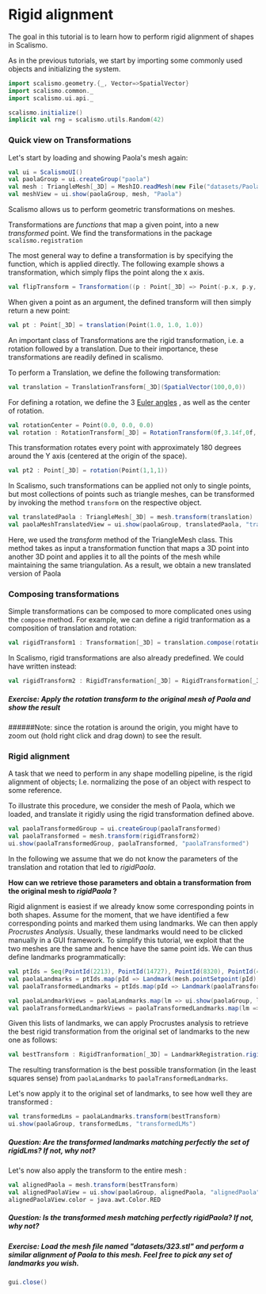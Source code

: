 # Rigid alignment

The goal in this tutorial is to learn how to perform rigid alignment of shapes in Scalismo.

As in the previous tutorials, we start by importing some commonly used objects and initializing the system. 

```scala mdoc
import scalismo.geometry.{_, Vector=>SpatialVector}
import scalismo.common._
import scalismo.ui.api._

scalismo.initialize()
implicit val rng = scalismo.utils.Random(42)
```

### Quick view on Transformations

Let's start by loading and showing Paola's mesh again:

```scala mdoc
val ui = ScalismoUI()
val paolaGroup = ui.createGroup("paola")
val mesh : TriangleMesh[_3D] = MeshIO.readMesh(new File("datasets/Paola.stl")).get
val meshView = ui.show(paolaGroup, mesh, "Paola")
``` 

Scalismo allows us to perform geometric transformations on meshes.

Transformations are *functions* that map a given point, into a new *transformed* point.
We find the transformations in the package ```scalismo.registration```

The most general way to define a transformation is by specifying the function, which is applied directly.
The following example shows a transformation, which simply flips the point along the x axis. 

```scala mdoc
val flipTransform = Transformation((p : Point[_3D] => Point(-p.x, p.y, p.z)))
```

When given a point as an argument, the defined transform will then simply return a new point:

```scala mdoc
val pt : Point[_3D] = translation(Point(1.0, 1.0, 1.0))
```

An important class of Transformations are the rigid transformation, i.e. a rotation followed by a translation. Due to their 
importance, these transformations are readily defined in scalismo. 

To perform a  Translation, we define the following transformation:

```scala mdoc
val translation = TranslationTransform[_3D](SpatialVector(100,0,0))
```

For defining a rotation, we define the 3 [Euler angles](https://en.wikipedia.org/wiki/Euler_angles) , as well as the center of rotation.
```scala mdoc
val rotationCenter = Point(0.0, 0.0, 0.0)
val rotation : RotationTransform[_3D] = RotationTransform(0f,3.14f,0f, rotationCenter)
```
This transformation rotates every point with approximately 180 degrees around the Y axis (centered at the origin of the space). 

```scala mdoc
val pt2 : Point[_3D] = rotation(Point(1,1,1))
```

In Scalismo, such transformations can be applied not only to single points, but most collections of points such as triangle meshes, can be 
transformed by invoking the method ```transform``` on the respective object.

```scala mdoc
val translatedPaola : TriangleMesh[_3D] = mesh.transform(translation)
val paolaMeshTranslatedView = ui.show(paolaGroup, translatedPaola, "translatedPaola")
```

Here, we used the *transform* method of the TriangleMesh class. This method takes as input a transformation function that maps a 3D point into another 3D point and applies it to all the points of the mesh while maintaining the same triangulation. As a result, we obtain a new translated version of Paola

### Composing transformations

Simple transformations can be composed to more complicated ones using the ```compose``` method. For example, we can define a rigid 
tranformation as a composition of translation and rotation:
```scala mdoc
val rigidTransform1 : Transformation[_3D] = translation.compose(rotation)
```

In Scalismo, rigid transformations are also already predefined. We could have written instead:

```scala mdoc
val rigidTransform2 : RigidTransformation[_3D] = RigidTransformation[_3D](translation, rotation, rotationCenter)
```


##### Exercise: Apply the rotation transform to the original mesh of Paola and show the result
######Note: since the rotation is around the origin, you might have to zoom out (hold right click and drag down) to see the result.


### Rigid alignment

A task that we need to perform in any shape modelling pipeline, is the rigid alignment of objects; I.e. normalizing the pose of 
an object with respect to some reference. 

To illustrate this procedure, we consider the mesh of Paola, which we loaded, and translate it rigidly using the rigid transformation defined above. 
```scala mdoc
val paolaTransformedGroup = ui.createGroup(paolaTransformed)
val paolaTransformed = mesh.transform(rigidTransform2)
ui.show(paolaTransformedGroup, paolaTransformed, "paolaTransformed")
```

In the following we assume that we do not know the parameters of the translation and rotation that led to *rigidPaola*.

**How can we retrieve those parameters and obtain a transformation from the original mesh to *rigidPaola* ?**

Rigid alignment is easiest if we already know some corresponding points in both shapes. Assume for the moment, that we 
have identified a few corresponding points and marked them using landmarks. We can then apply *Procrustes Analysis*. 
Usually, these landmarks would need to be clicked manually in a GUI framework. To simplify this tutorial, we exploit that the two meshes
are the same and hence have the same point ids. We can thus define landmarks programmatically:

```scala mdoc
val ptIds = Seq(PointId(2213), PointId(14727), PointId(8320), PointId(48182))
val paolaLandmarks = ptIds.map(pId => Landmark(mesh.pointSetpoint(pId), s"lm-$ptIds.id"))
val paolaTransformedLandmarks = ptIds.map(pId => Landmark(paolaTransformed.pointSetpoint(pId), s"lm-$ptIds.id"))

val paolaLandmarkViews = paolaLandmarks.map(lm => ui.show(paolaGroup, lm, lm.id))
val paolaTransformedLandmarkViews = paolaTransformedLandmarks.map(lm => ui.show(paolaTransformedGroup, lm, lm.id))
```

Given this lists of landmarks, we can apply Procrustes analysis to retrieve the best rigid transformation from the original set of landmarks to the new one as follows:

```scala mdoc
val bestTransform : RigidTranformation[_3D] = LandmarkRegistration.rigid3DLandmarkRegistration(paolaLandmarks, paolaTransformedLandmarks)
```

The resulting transformation is the best possible transformation (in the least squares sense) from ```paolaLandmarks``` to ```paolaTransformedLandmarks```. 

Let's now apply it to the original set of landmarks, to see how well they are transformed : 

```scala mdoc
val transformedLms = paolaLandmarks.transform(bestTransform)
ui.show(paolaGroup, transformedLms, "transformedLMs")
```

##### Question: Are the transformed landmarks matching *perfectly* the set of *rigidLms*? If not, why not?

Let's now also apply the transform to the entire mesh : 

```scala mdoc
val alignedPaola = mesh.transform(bestTransform)
val alignedPaolaView = ui.show(paolaGroup, alignedPaola, "alignedPaola") 
alignedPaolaView.color = java.awt.Color.RED
```

##### Question: Is the transformed mesh matching *perfectly rigidPaola*? If not, why not?


##### Exercise: Load the mesh file named "datasets/323.stl" and perform a similar alignment of Paola to this mesh. Feel free to pick any set of landmarks you wish.

```scala mdoc:invisible
gui.close()
```